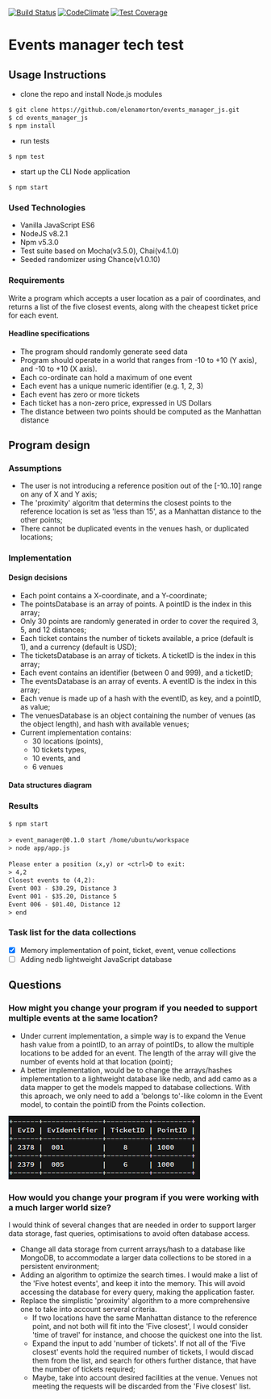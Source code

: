 [![Build Status](https://travis-ci.org/elenamorton/events_manager_js.svg?branch=master)](https://travis-ci.org/elenamorton/events_manager_js)
[![CodeClimate](https://codeclimate.com/github/elenamorton/events_manager_js/badges/gpa.svg)](https://codeclimate.com/github/elenamorton/events_manager_js)
[![Test Coverage](https://codeclimate.com/github/elenamorton/events_manager_js/badges/coverage.svg)](https://codeclimate.com/github/elenamorton/events_manager_js/coverage)

# Events manager tech test

## Usage Instructions
* clone the repo and install Node.js modules
```shell
$ git clone https://github.com/elenamorton/events_manager_js.git
$ cd events_manager_js
$ npm install
```
* run tests
```shell
$ npm test
```
* start up the CLI Node application
```shell
$ npm start
```

### Used Technologies
* Vanilla JavaScript ES6
* NodeJS v8.2.1
* Npm v5.3.0
* Test suite based on Mocha(v3.5.0), Chai(v4.1.0)
* Seeded randomizer using Chance(v1.0.10)

### Requirements

Write a program which accepts a user location as a pair of coordinates, and returns a list of the five closest events, along with the cheapest ticket price for each event.

#### Headline specifications

 * The program should randomly generate seed data
 * Program should operate in a world that ranges from -10 to +10 (Y axis), and -10 to +10 (X axis). 
 * Each co-ordinate can hold a maximum of one event
 * Each event has a unique numeric identifier (e.g. 1, 2, 3)
 * Each event has zero or more tickets
 * Each ticket has a non-zero price, expressed in US Dollars
 * The distance between two points should be computed as the Manhattan distance

## Program design

### Assumptions
 * The user is not introducing a reference position out of the [-10..10] range on any of X and Y axis;
 * The 'proximity' algoritm that determins the closest points to the reference location is set as 'less than 15', as a Manhattan distance to the other points;
 * There cannot be duplicated events in the venues hash, or duplicated locations;


### Implementation

#### Design decisions

 * Each point contains a X-coordinate, and a Y-coordinate;
 * The pointsDatabase is an array of points. A pointID is the index in this array;
 * Only 30 points are randomly generated in order to cover the required 3, 5, and 12 distances; 
 * Each ticket contains the number of tickets available, a price (default is 1), and a currency (default is USD);
 * The ticketsDatabase is an array of tickets. A ticketID is the index in this array;
 * Each event contains an identifier (between 0 and 999), and a ticketID;
 * The eventsDatabase is an array of events. A eventID is the index in this array;
 * Each venue is made up of a hash with the eventID, as key, and a pointID, as value;
 * The venuesDatabase is an object containing the number of venues (as the object length), and hash with available venues;
 * Current implementation contains:  
   - 30 locations (points),
   - 10 tickets types,
   - 10 events, and
   - 6 venues

#### Data structures diagram


### Results

```shell
$ npm start

> event_manager@0.1.0 start /home/ubuntu/workspace
> node app/app.js

Please enter a position (x,y) or <ctrl>D to exit:
> 4,2
Closest events to (4,2):
Event 003 - $30.29, Distance 3
Event 001 - $35.20, Distance 5
Event 006 - $01.40, Distance 12
> end
```
### Task list for the data collections

 - [x] Memory implementation of point, ticket, event, venue collections
 - [ ] Adding nedb lightweight JavaScript database

## Questions

### How might you change your program if you needed to support multiple events at the same location?
- Under current implementation, a simple way is to expand the Venue hash value from a pointID, to an array of pointIDs, 
to allow the multiple locations to be added for an event. The length of the array will give the number of events hold at that location (point);
- A better implementation, would be to change the arrays/hashes implementation to a lightweight database like nedb, and add camo as a data mapper to get the models mapped to database collections.
With this aproach, we only need to add a 'belongs to'-like colomn in the Event model, to contain the pointID from the Points collection. 

![Multiple Events](multiple_events.png)

### How would you change your program if you were working with a much larger world size?
I would think of several changes that are needed in order to support larger data storage, fast queries, optimisations to avoid often database access.
- Change all data storage from current arrays/hash to a database like MongoDB, to accommodate a larger data collections to be stored in a persistent environment;
- Adding an algorithm to optimize the search times. I would make a list of the 'Five hotest events', and keep it into the memory. This will avoid accessing the database for every query, making the application faster. 
- Replace the simplistic 'proximity' algorithm to a more comprehensive one to take into account serveral criteria. 
  - If two locations have the same Manhattan distance to the reference point, and not both will fit into the 'Five closest', I would consider 'time of travel' for instance, and choose the quickest one into the list. 
  - Expand the input to add 'number of tickets'. If not all of the 'Five closest' events hold the required number of tickets, I would discad them from the list, and search for others further distance, that have the number of tickets required;
  - Maybe, take into account desired facilities at the venue. Venues not meeting the requests will be discarded from the 'Five closest' list. 